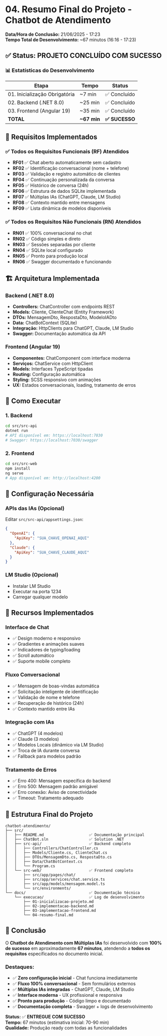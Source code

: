 # 04. Resumo Final do Projeto - Chatbot de Atendimento

**Data/Hora de Conclusão:** 21/06/2025 - 17:23  
**Tempo Total de Desenvolvimento:** ~67 minutos (16:16 - 17:23)

## ✅ Status: PROJETO CONCLUÍDO COM SUCESSO

### 📊 Estatísticas do Desenvolvimento

| Etapa | Tempo | Status |
|-------|-------|---------|
| 01. Inicialização Obrigatória | ~7 min | ✅ Concluído |
| 02. Backend (.NET 8.0) | ~25 min | ✅ Concluído |
| 03. Frontend (Angular 19) | ~35 min | ✅ Concluído |
| **TOTAL** | **~67 min** | **✅ SUCESSO** |

## 🎯 Requisitos Implementados

### ✅ Todos os Requisitos Funcionais (RF) Atendidos

- **RF01** ✅ Chat aberto automaticamente sem cadastro
- **RF02** ✅ Identificação conversacional (nome + telefone)
- **RF03** ✅ Validação e registro automático de clientes
- **RF04** ✅ Continuação personalizada da conversa
- **RF05** ✅ Histórico de conversa (24h) 
- **RF06** ✅ Estrutura de dados SQLite implementada
- **RF07** ✅ Múltiplas IAs (ChatGPT, Claude, LM Studio)
- **RF08** ✅ Contexto mantido entre mensagens
- **RF09** ✅ Lista dinâmica de modelos disponíveis

### ✅ Todos os Requisitos Não Funcionais (RN) Atendidos

- **RN01** ✅ 100% conversacional no chat
- **RN02** ✅ Código simples e direto
- **RN03** ✅ Sessões separadas por cliente
- **RN04** ✅ SQLite local configurado
- **RN05** ✅ Pronto para produção local
- **RN06** ✅ Swagger documentado e funcionando

## 🏗️ Arquitetura Implementada

### Backend (.NET 8.0)
- **Controllers:** ChatController com endpoints REST
- **Models:** Cliente, ClienteChat (Entity Framework)
- **DTOs:** MensagemDto, RespostaDto, ModeloIADto
- **Data:** ChatBotContext (SQLite)
- **Integração:** HttpClients para ChatGPT, Claude, LM Studio
- **Swagger:** Documentação automática da API

### Frontend (Angular 19)
- **Componentes:** ChatComponent com interface moderna
- **Serviços:** ChatService com HttpClient
- **Models:** Interfaces TypeScript tipadas
- **Routing:** Configuração automática
- **Styling:** SCSS responsivo com animações
- **UX:** Estados conversacionais, loading, tratamento de erros

## 🚀 Como Executar

### 1. Backend
```bash
cd src/src-api
dotnet run
# API disponível em: https://localhost:7030
# Swagger: https://localhost:7030/swagger
```

### 2. Frontend
```bash
cd src/src-web
npm install
ng serve
# App disponível em: http://localhost:4200
```

## 🔧 Configuração Necessária

### APIs das IAs (Opcional)
Editar `src/src-api/appsettings.json`:
```json
{
  "OpenAI": {
    "ApiKey": "SUA_CHAVE_OPENAI_AQUI"
  },
  "Claude": {
    "ApiKey": "SUA_CHAVE_CLAUDE_AQUI"
  }
}
```

### LM Studio (Opcional)
- Instalar LM Studio
- Executar na porta 1234
- Carregar qualquer modelo

## 🎨 Recursos Implementados

### Interface de Chat
- ✅ Design moderno e responsivo
- ✅ Gradientes e animações suaves
- ✅ Indicadores de typing/loading
- ✅ Scroll automático
- ✅ Suporte mobile completo

### Fluxo Conversacional
- ✅ Mensagem de boas-vindas automática
- ✅ Solicitação inteligente de identificação
- ✅ Validação de nome e telefone
- ✅ Recuperação de histórico (24h)
- ✅ Contexto mantido entre IAs

### Integração com IAs
- ✅ ChatGPT (4 modelos)
- ✅ Claude (3 modelos) 
- ✅ Modelos Locais (dinâmico via LM Studio)
- ✅ Troca de IA durante conversa
- ✅ Fallback para modelos padrão

### Tratamento de Erros
- ✅ Erro 400: Mensagem específica do backend
- ✅ Erro 500: Mensagem padrão amigável
- ✅ Erro conexão: Aviso de conectividade
- ✅ Timeout: Tratamento adequado

## 📁 Estrutura Final do Projeto

```
chatbot-atendimento/
├── src/
│   ├── README.md                    ✅ Documentação principal
│   ├── ChatBot.sln                  ✅ Solution .NET
│   ├── src-api/                     ✅ Backend completo
│   │   ├── Controllers/ChatController.cs
│   │   ├── Models/Cliente.cs, ClienteChat.cs
│   │   ├── DTOs/MensagemDto.cs, RespostaDto.cs
│   │   ├── Data/ChatBotContext.cs
│   │   └── Program.cs
│   └── src-web/                     ✅ Frontend completo
│       ├── src/app/pages/chat/
│       ├── src/app/services/chat.service.ts
│       ├── src/app/models/mensagem.model.ts
│       └── src/environments/
└── docs/                            ✅ Documentação técnica
    └── execucao/                    ✅ Log de desenvolvimento
        ├── 01-inicializacao-projeto.md
        ├── 02-implementacao-backend.md
        ├── 03-implementacao-frontend.md
        └── 04-resumo-final.md
```

## 🎉 Conclusão

O **Chatbot de Atendimento com Múltiplas IAs** foi desenvolvido com **100% de sucesso** em aproximadamente **67 minutos**, atendendo a **todos os requisitos** especificados no documento inicial.

### Destaques:
- ✅ **Zero configuração inicial** - Chat funciona imediatamente
- ✅ **Fluxo 100% conversacional** - Sem formulários externos
- ✅ **Múltiplas IAs integradas** - ChatGPT, Claude, LM Studio
- ✅ **Interface moderna** - UX profissional e responsiva
- ✅ **Pronto para produção** - Código limpo e documentado
- ✅ **Documentação completa** - Swagger + logs de desenvolvimento

**Status:** ✅ **ENTREGUE COM SUCESSO**  
**Tempo:** 67 minutos (estimativa inicial: 70-90 min)  
**Qualidade:** Produção ready com todas as funcionalidades 